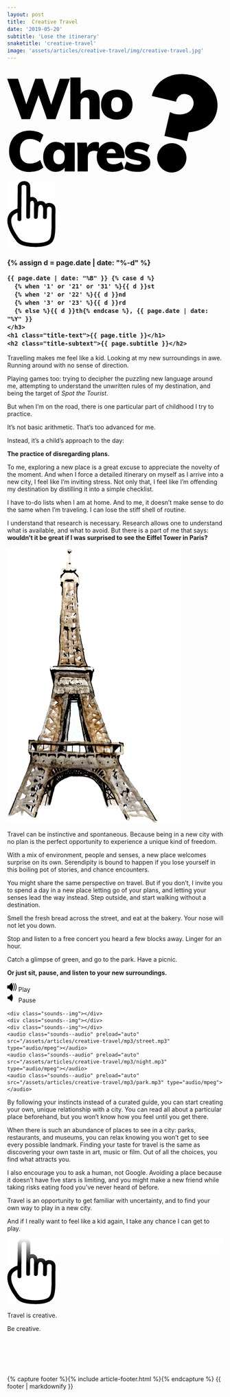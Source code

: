 ```yaml
---
layout: post
title:  Creative Travel
date: '2019-05-20'
subtitle: 'Lose the itinerary'
snaketitle: 'creative-travel'
image: 'assets/articles/creative-travel/img/creative-travel.jpg'
---
```


<div>
  <a href="/">
    <svg class="article-logo" xmlns="http://www.w3.org/2000/svg" viewBox="0 0 294.376 152.285">
        <g fill="black" id="Group_5" data-name="Group 5" transform="translate(-1082.924 -363.921)">
          <path id="Path_50" data-name="Path 50" d="M72.534-54.824H86.24L66.605,0H55.132L43.659-32.571,31.955,0H20.482L.924-54.824H15.631L26.873-20.251,39.116-54.824h9.856L60.753-19.635Zm40.5,14.63q6.93,0,10.357,4.2t3.426,12.667V0H112.882V-22.715q0-3.619-1.232-5.2a4.58,4.58,0,0,0-3.85-1.578,6.539,6.539,0,0,0-5.082,2.117,7.979,7.979,0,0,0-1.925,5.583V0H86.856V-56.672h13.937v22.33A14.691,14.691,0,0,1,113.036-40.194ZM150.15.616a24.86,24.86,0,0,1-11.4-2.464,17.473,17.473,0,0,1-7.469-7.084,21.655,21.655,0,0,1-2.618-10.857,21.655,21.655,0,0,1,2.618-10.857,17.473,17.473,0,0,1,7.469-7.084,24.86,24.86,0,0,1,11.4-2.464,24.128,24.128,0,0,1,11.281,2.5,17.832,17.832,0,0,1,7.43,7.084,21.44,21.44,0,0,1,2.618,10.819A21.44,21.44,0,0,1,168.861-8.97a17.832,17.832,0,0,1-7.43,7.084A24.128,24.128,0,0,1,150.15.616Zm0-10.4q7.546,0,7.546-10.01,0-5.082-1.887-7.507a6.726,6.726,0,0,0-5.66-2.426,6.926,6.926,0,0,0-5.775,2.426q-1.925,2.425-1.925,7.507,0,5.159,1.925,7.584A6.926,6.926,0,0,0,150.15-9.779ZM31.57,71.693a30.37,30.37,0,0,1-14.9-3.5,24.053,24.053,0,0,1-9.779-9.895A30.813,30.813,0,0,1,3.465,43.511,30.42,30.42,0,0,1,6.891,28.842a24.113,24.113,0,0,1,9.779-9.856,30.37,30.37,0,0,1,14.9-3.5A33.965,33.965,0,0,1,42,17.1a22.022,22.022,0,0,1,8.124,4.389L45.738,31.73a23.345,23.345,0,0,0-13.86-4.851q-6.622,0-10.164,4.2T18.172,43.511q0,8.316,3.542,12.551T31.878,60.3a23.345,23.345,0,0,0,13.86-4.851l4.389,10.241A22.022,22.022,0,0,1,42,70.076,33.965,33.965,0,0,1,31.57,71.693ZM92.862,31.884V71H79.156V65.687a11.52,11.52,0,0,1-4.928,4.351,15.931,15.931,0,0,1-7.084,1.578A16.091,16.091,0,0,1,52.09,62.106,24.237,24.237,0,0,1,49.9,51.519a24.824,24.824,0,0,1,2.233-10.78,17.672,17.672,0,0,1,6.16-7.315,15.6,15.6,0,0,1,8.855-2.618,15.085,15.085,0,0,1,7.046,1.655,12.641,12.641,0,0,1,4.966,4.428V31.884ZM71.456,61.221a6.831,6.831,0,0,0,5.7-2.541q2-2.541,2-7.315,0-4.851-2-7.43a7.51,7.51,0,0,0-11.4.077q-2.079,2.656-2.079,7.507,0,4.7,2,7.2A6.962,6.962,0,0,0,71.456,61.221ZM121.429,30.96a9.246,9.246,0,0,1,4.389.847V44.512a15.126,15.126,0,0,0-6.391-1.54q-8.778,0-8.778,8.393V71H96.712V43.126A91.493,91.493,0,0,0,96.1,31.884h13.09l.847,6.545a10.933,10.933,0,0,1,4.466-5.544A12.805,12.805,0,0,1,121.429,30.96ZM160.7,52.828H136.136q.385,4.543,2.618,6.545t6.545,2a18.632,18.632,0,0,0,5.852-.963,19.814,19.814,0,0,0,5.313-2.656L160.006,67a22.709,22.709,0,0,1-7.084,3.388,29.145,29.145,0,0,1-8.316,1.232,25.71,25.71,0,0,1-11.627-2.464,17.445,17.445,0,0,1-7.546-7.046,21.44,21.44,0,0,1-2.618-10.819,22.018,22.018,0,0,1,2.5-10.587,18.372,18.372,0,0,1,6.93-7.277,19.514,19.514,0,0,1,10.126-2.618,18.673,18.673,0,0,1,9.7,2.464,16.236,16.236,0,0,1,6.391,7.045A24.069,24.069,0,0,1,160.7,50.98ZM142.758,40.354q-5.159,0-6.468,6.006h12.474Q147.994,40.354,142.758,40.354Zm35.728,31.262q-11.7,0-18.48-4.7l3.542-9.471a25.532,25.532,0,0,0,7.161,3.35,27.41,27.41,0,0,0,7.854,1.194,8.026,8.026,0,0,0,3.7-.693,2.122,2.122,0,0,0,1.309-1.925,2.006,2.006,0,0,0-.962-1.733,11.021,11.021,0,0,0-3.658-1.194l-6.314-1.463q-6.006-1.232-8.663-3.889a9.938,9.938,0,0,1-2.656-7.353,10.746,10.746,0,0,1,2.233-6.7,14.713,14.713,0,0,1,6.2-4.582,23.523,23.523,0,0,1,9.124-1.655,28.623,28.623,0,0,1,8.316,1.232A31.048,31.048,0,0,1,194.81,35.5l-3.7,9.24a27.582,27.582,0,0,0-6.314-3.08,19.277,19.277,0,0,0-6.083-1.078,7.469,7.469,0,0,0-3.619.731,2.307,2.307,0,0,0-1.309,2.118,1.537,1.537,0,0,0,.77,1.348,10.822,10.822,0,0,0,2.926,1.039l6.545,1.463q6.237,1.463,8.971,4.274a10.52,10.52,0,0,1,2.734,7.661,10.605,10.605,0,0,1-4.582,9.086Q186.571,71.616,178.486,71.616Z" transform="translate(1082 434.137)"/>
          <path id="Path_8" data-name="Path 8" d="M28.9,88.725V55.58q2.04.34,3.739.595a21.8,21.8,0,0,0,3.229.255,28.9,28.9,0,0,0,8.669-1.275,23.449,23.449,0,0,0,7.054-3.484,16.231,16.231,0,0,0,4.674-5.354,14.244,14.244,0,0,0,1.7-6.884,12.7,12.7,0,0,0-3.4-8.838,11.791,11.791,0,0,0-9.178-3.739,10.653,10.653,0,0,0-8.414,3.569,13.623,13.623,0,0,0-3.144,9.348H0A36.1,36.1,0,0,1,3.484,23.881,38.656,38.656,0,0,1,13.173,11.3,45.138,45.138,0,0,1,27.79,2.974,54.45,54.45,0,0,1,46.062,0,48.567,48.567,0,0,1,64.334,3.314a44.791,44.791,0,0,1,14.193,8.923A39.618,39.618,0,0,1,87.7,25.156a37.051,37.051,0,0,1,3.229,15.127q0,25.5-30.765,36.2V88.725ZM25.5,115.41a19.918,19.918,0,1,1,1.53,7.734A19.826,19.826,0,0,1,25.5,115.41Z" transform="translate(1288.697 363.921) rotate(13)"/>
        </g>     
    </svg>
  </a>
</div>

<div class="hero">
  <img id="globe-helper" src="/assets/articles/creative-travel/img/hand.png"/>
  <canvas id='canvas' class="grab-cursor" height="568px" width="666px"></canvas>
  <div class="title">
    <h3 class="title-date">
    {% assign d = page.date | date: "%-d"  %}

    {{ page.date | date: "%B" }} {% case d %}
      {% when '1' or '21' or '31' %}{{ d }}st
      {% when '2' or '22' %}{{ d }}nd
      {% when '3' or '23' %}{{ d }}rd
      {% else %}{{ d }}th{% endcase %}, {{ page.date | date: "%Y" }}
    </h3>
    <h1 class="title-text">{{ page.title }}</h1>
    <h2 class="title-subtext">{{ page.subtitle }}</h2>
  </div>
</div>

Travelling makes me feel like a kid. Looking at my new surroundings in awe. Running around with no sense of direction.

Playing games too: trying to decipher the puzzling new language around me, attempting to understand the unwritten rules of my destination, and being the target of *Spot the Tourist*.

But when I’m on the road, there is one particular part of childhood I try to practice.

It’s not basic arithmetic. That’s too advanced for me.

Instead, it’s a child’s approach to the day:

**The practice of disregarding plans.**


To me, exploring a new place is a great excuse to appreciate the novelty of the moment. And when I force a detailed itinerary on myself as I arrive into a new city, I feel like I’m inviting stress. Not only that, I feel like I’m offending my destination by distilling it into a simple checklist.

I have to-do lists when I am at home. And to me, it doesn’t make sense to do the same when I’m traveling. I can lose the stiff shell of routine.

I understand that research is necessary. Research allows one to understand what is available, and what to avoid. But there is a part of me that says: <strong>wouldn’t it be great if I was surprised to see the Eiffel Tower in Paris?</strong>


<img class="eiffel" src="assets/articles/creative-travel/img/eiffel_illustration.png">


Travel can be instinctive and spontaneous. Because being in a new city with no plan is the perfect opportunity to experience a unique kind of freedom.

With a mix of environment, people and senses, a new place welcomes surprise on its own. Serendipity is bound to happen if you lose yourself in this boiling pot of stories, and chance encounters.

You might share the same perspective on travel. But if you don’t, I invite you to spend a day in a new place letting go of your plans, and letting your senses lead the way instead. Step outside, and start walking without a destination. 

Smell the fresh bread across the street, and eat at the bakery. Your nose will not let you down.


Stop and listen to a free concert you heard a few blocks away. Linger for an hour.


Catch a glimpse of green, and go to the park. Have a picnic.


**Or just sit, pause, and listen to your new surroundings.**


 <div id="sounds">
    <div data-playing="false" id="sounds--btn">
      <div id="sounds--btn--play">
        <svg width="22" height="22" viewBox="0 0 103 94" fill="none" xmlns="http://www.w3.org/2000/svg">
          <path d="M4 60V38V33.5H21L48.5 6C66.3824 39.2583 64.2255 56.9303 48.5 87.5L21 60H4Z" fill="black"/>
          <path d="M86 87.5C101.726 56.9303 103.882 39.2583 86 6M67 87.5C82.7255 56.9303 84.8824 39.2583 67 6M4 38V60H21L48.5 87.5C64.2255 56.9303 66.3824 39.2583 48.5 6L21 33.5H4V38Z" stroke="black" stroke-width="7"/>
        </svg>
        Play 
      </div>
      <div id="sounds--btn--pause">
        <svg width="22" height="22" viewBox="0 0 103 94" fill="none" xmlns="http://www.w3.org/2000/svg">
          <path d="M4 60V38V33.5H21L48.5 6C66.3824 39.2583 64.2255 56.9303 48.5 87.5L21 60H4Z" fill="black"/>
        </svg>
        Pause 
      </div>
    </div>
    
    <div class="sounds--img"></div>
    <div class="sounds--img"></div>
    <div class="sounds--img"></div>
    <audio class="sounds--audio" preload="auto" src="/assets/articles/creative-travel/mp3/street.mp3" type="audio/mpeg"></audio>
    <audio class="sounds--audio" preload="auto" src="/assets/articles/creative-travel/mp3/night.mp3" type="audio/mpeg"></audio>
    <audio class="sounds--audio" preload="auto" src="/assets/articles/creative-travel/mp3/park.mp3" type="audio/mpeg"></audio>
</div>


By following your instincts instead of a curated guide, you can start creating your own, unique relationship with a city. You can read all about a particular place beforehand, but you won’t know how you feel until you get there.

When there is such an abundance of places to see in a city: parks, restaurants, and museums, you can relax knowing you won’t get to see every possible landmark. Finding your taste for travel is the same as discovering your own taste in art, music or film. Out of all the choices, you find what attracts you.

I also encourage you to ask a human, not Google. Avoiding a place because it doesn’t have five stars is limiting, and you might make a new friend while taking risks eating food you’ve never heard of before. 

Travel is an opportunity to get familiar with uncertainty, and to find your own way to play in a new city. 

And if I really want to feel like a kid again, I take any chance I can get to play. 

<div style="position: relative;">
  <div style="background: linear-gradient(180deg, rgba(255,255,255,1) 0%, rgba(255,255,255,0) 100%); position: absolute; height: 60px; width: 100%;"></div>
  <img id="dice-helper" src="/assets/articles/creative-travel/img/hand.png"/>
  <div id="dice"></div>
</div>

Travel is creative.

Be creative.

<div style="max-width:900px; margin: 100px auto 30px;">
{% capture footer %}{% include article-footer.html %}{% endcapture %}
{{ footer | markdownify }}
</div>